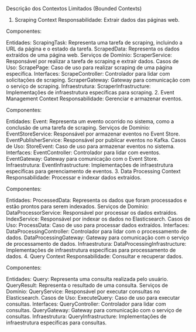 Descrição dos Contextos Limitados (Bounded Contexts)

1. Scraping Context
   Responsabilidade: Extrair dados das páginas web.

Componentes:

Entidades:
ScrapingTask: Representa uma tarefa de scraping, incluindo a URL da página e o estado da tarefa.
ScrapedData: Representa os dados extraídos de uma página web.
Serviços de Domínio:
ScraperService: Responsável por realizar a tarefa de scraping e extrair dados.
Casos de Uso:
ScrapePage: Caso de uso para realizar scraping de uma página específica.
Interfaces:
ScrapeController: Controlador para lidar com solicitações de scraping.
ScraperGateway: Gateway para comunicação com o serviço de scraping.
Infraestrutura:
ScraperInfrastructure: Implementações de infraestrutura específicas para scraping. 2. Event Management Context
Responsabilidade: Gerenciar e armazenar eventos.

Componentes:

Entidades:
Event: Representa um evento ocorrido no sistema, como a conclusão de uma tarefa de scraping.
Serviços de Domínio:
EventStoreService: Responsável por armazenar eventos no Event Store.
EventPublisherService: Responsável por publicar eventos no Kafka.
Casos de Uso:
StoreEvent: Caso de uso para armazenar eventos no sistema.
Interfaces:
EventController: Controlador para lidar com eventos.
EventGateway: Gateway para comunicação com o Event Store.
Infraestrutura:
EventInfrastructure: Implementações de infraestrutura específicas para gerenciamento de eventos. 3. Data Processing Context
Responsabilidade: Processar e indexar dados extraídos.

Componentes:

Entidades:
ProcessedData: Representa os dados que foram processados e estão prontos para serem indexados.
Serviços de Domínio:
DataProcessorService: Responsável por processar os dados extraídos.
IndexService: Responsável por indexar os dados no Elasticsearch.
Casos de Uso:
ProcessData: Caso de uso para processar dados extraídos.
Interfaces:
DataProcessingController: Controlador para lidar com o processamento de dados.
DataProcessingGateway: Gateway para comunicação com o serviço de processamento de dados.
Infraestrutura:
DataProcessingInfrastructure: Implementações de infraestrutura específicas para processamento de dados. 4. Query Context
Responsabilidade: Consultar e recuperar dados.

Componentes:

Entidades:
Query: Representa uma consulta realizada pelo usuário.
QueryResult: Representa o resultado de uma consulta.
Serviços de Domínio:
QueryService: Responsável por executar consultas no Elasticsearch.
Casos de Uso:
ExecuteQuery: Caso de uso para executar consultas.
Interfaces:
QueryController: Controlador para lidar com consultas.
QueryGateway: Gateway para comunicação com o serviço de consultas.
Infraestrutura:
QueryInfrastructure: Implementações de infraestrutura específicas para consultas.

